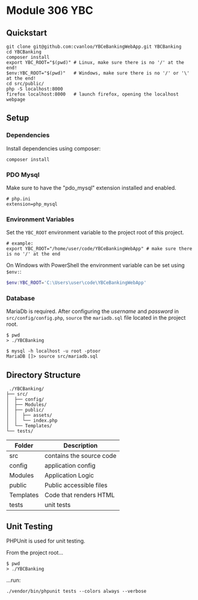 # Module 306 YBC

## Quickstart

```shell
git clone git@github.com:cvanloo/YBCeBankingWebApp.git YBCBanking
cd YBCBanking
composer install
export YBC_ROOT="$(pwd)" # Linux, make sure there is no '/' at the end!
$env:YBC_ROOT="$(pwd)"   # Windows, make sure there is no '/' or '\' at the end!
cd src/public/
php -S localhost:8000
firefox localhost:8000   # launch firefox, opening the localhost webpage
```

## Setup

### Dependencies

Install dependencies using composer:

```shell
composer install
```

### PDO Mysql

Make sure to have the "pdo\_mysql" extension installed and enabled.

```
# php.ini
extension=php_mysql
```

### Environment Variables

Set the `YBC_ROOT` environment variable to the project root of this project.

```shell
# example:
export YBC_ROOT="/home/user/code/YBCeBankingWebApp" # make sure there is no '/' at the end
```

On Windows with PowerShell the environment variable can be set using `$env:`:

```PowerShell
$env:YBC_ROOT='C:\Users\user\code\YBCeBankingWebApp'
```

### Database

MariaDb is required. After configuring the _username_ and _password_ in
`src/config/config.php`, `source` the `mariadb.sql` file located in the project
root.

```shell
$ pwd
> ./YBCBanking

$ mysql -h localhost -u root -ptoor
MariaDB []> source src/mariadb.sql
```

## Directory Structure

```
 ./YBCBanking/
├── src/ 
│  ├── config/  
│  ├── Modules/
│  ├── public/  
│  │  ├── assets/  
│  │  └── index.php  
│  └── Templates/
└── tests/
```

Folder | Description
------ | -----------
src    | contains the source code
config | application config
Modules | Application Logic
public | Public accessible files
Templates | Code that renders HTML
tests  | unit tests

## Unit Testing

PHPUnit is used for unit testing.

From the project root...

```shell
$ pwd
> ./YBCBanking
```

...run:

```shell
./vendor/bin/phpunit tests --colors always --verbose
```